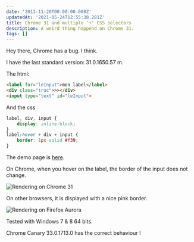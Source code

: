 ```yaml
---
date: '2013-11-20T00:00:00.000Z'
updatedAt: '2021-05-24T12:55:38.281Z'
title: Chrome 31 and multiple '+' CSS selectors
description: A weird thing happend on Chrome 31.
tags: []
---
```

Hey there, Chrome has a bug. I think.

I have the last standard version: 31.0.1650.57 m.

The html:

```html
<label for="leInput">mon label</label>
<div class="truc">>></div>
<input type="text" id="leInput">
```

And the css

```css
label, div, input {
    display: inline-block;
}
label:hover + div + input {
    border: 1px solid #f39;
}
```

The demo page is [here](http://jsfiddle.net/GQBTW/).

On Chrome, when you hover on the label, the border of the input does not change.

![Rendering on Chrome 31](/contentful/1K9jTvF7gI5ZhfU7kusWru/acdac32503152ef2add2715d41997442/chrome_bug_ko.jpg)

On other browsers, it is displayed with a nice pink border.

![Rendering on Firefox Aurora](/contentful/4vVN7vw6Wz1NA7OQ8gsXwT/e43861afe0ee66f69f05fd213c5f554d/chrome_bug_ok.jpg)

Tested with Windows 7 & 8 64 bits.

Chrome Canary 33.0.1713.0 has the correct behaviour !
